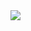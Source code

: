 <a href="https://github.com/anuraghazra/github-readme-stats">
  <img align="left" src="https://github-readme-stats.vercel.app/api?username=HayashidaRyunosuke&count_private=true&theme=shades-of-purple" />
</a>
